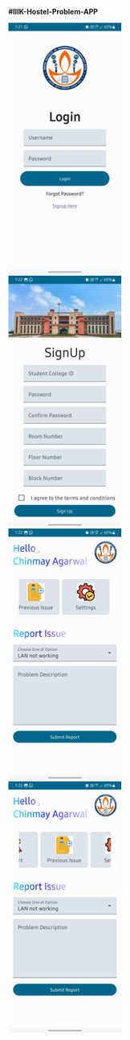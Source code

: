 **#IIIK-Hostel-Problem-APP**

<div class="grid-container">
   <div class="grid-item">
        <img src="./Screenshots/Login.jpg" alt="Login Screenshot"  width="auto" height="500">
    </div>
   <div class="grid-item">
        <img src="./Screenshots/Signup.jpg" alt="Signup Screenshot"  width="auto" height="500">
    </div>
    <div class="grid-item">
        <img src="./Screenshots/Dashboard-1.jpg" alt="Dashboard Screenshot 1" width="auto" height="500">
    </div>
    <div class="grid-item">
        <img src="./Screenshots/Dashboard-2.jpg" alt="Dashboard Screenshot 2"  width="auto" height="500">
    </div>
    <!-- Add more grid items as needed -->
</div>
